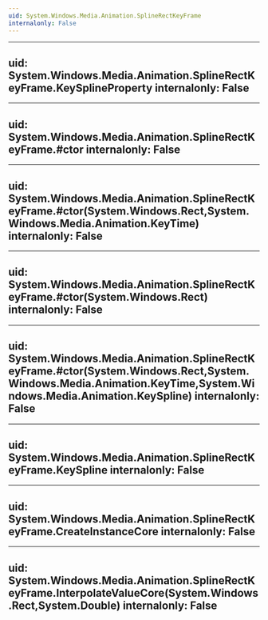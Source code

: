 ```yaml
---
uid: System.Windows.Media.Animation.SplineRectKeyFrame
internalonly: False
---
```


---
uid: System.Windows.Media.Animation.SplineRectKeyFrame.KeySplineProperty
internalonly: False
---

---
uid: System.Windows.Media.Animation.SplineRectKeyFrame.#ctor
internalonly: False
---

---
uid: System.Windows.Media.Animation.SplineRectKeyFrame.#ctor(System.Windows.Rect,System.Windows.Media.Animation.KeyTime)
internalonly: False
---

---
uid: System.Windows.Media.Animation.SplineRectKeyFrame.#ctor(System.Windows.Rect)
internalonly: False
---

---
uid: System.Windows.Media.Animation.SplineRectKeyFrame.#ctor(System.Windows.Rect,System.Windows.Media.Animation.KeyTime,System.Windows.Media.Animation.KeySpline)
internalonly: False
---

---
uid: System.Windows.Media.Animation.SplineRectKeyFrame.KeySpline
internalonly: False
---

---
uid: System.Windows.Media.Animation.SplineRectKeyFrame.CreateInstanceCore
internalonly: False
---

---
uid: System.Windows.Media.Animation.SplineRectKeyFrame.InterpolateValueCore(System.Windows.Rect,System.Double)
internalonly: False
---
